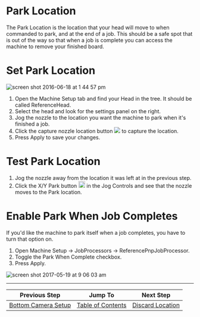 # Park Location
The Park Location is the location that your head will move to when commanded to park, and at the end of a job. This should be a safe spot that is out of the way so that when a job is complete you can access the machine to remove your finished board.

# Set Park Location
![screen shot 2016-06-18 at 1 44 57 pm](https://cloud.githubusercontent.com/assets/1182323/16173591/eaf428a8-355a-11e6-9055-e94538de511a.png)

1. Open the Machine Setup tab and find your Head in the tree. It should be called ReferenceHead.
2. Select the head and look for the settings panel on the right.
3. Jog the nozzle to the location you want the machine to park when it's finished a job.
4. Click the capture nozzle location button ![](https://rawgit.com/openpnp/openpnp/develop/src/main/resources/icons/capture-nozzle.svg) to capture the location.
5. Press Apply to save your changes.

# Test Park Location
1. Jog the nozzle away from the location it was left at in the previous step.
2. Click the X/Y Park button <img src="https://rawgit.com/openpnp/openpnp/develop/src/main/resources/icons/park.svg" height="18"> in the Jog Controls and see that the nozzle moves to the Park location.

# Enable Park When Job Completes
If you'd like the machine to park itself when a job completes, you have to turn that option on.
1. Open Machine Setup -> JobProcessors -> ReferencePnpJobProcessor.
2. Toggle the Park When Complete checkbox.
3. Press Apply.

![screen shot 2017-05-19 at 9 06 03 am](https://cloud.githubusercontent.com/assets/1182323/26251290/6a2b21ac-3c72-11e7-82aa-8b17693537c5.png)


***

| Previous Step                 | Jump To                 | Next Step                                   |
| ----------------------------- | ----------------------- | ------------------------------------------- |
| [Bottom Camera Setup](https://github.com/openpnp/openpnp/wiki/Setup-and-Calibration%3A-Bottom-Camera-Setup) | [Table of Contents](https://github.com/openpnp/openpnp/wiki/Setup-and-Calibration) | [Discard Location](https://github.com/openpnp/openpnp/wiki/Setup-and-Calibration%3A-Discard-Location) |